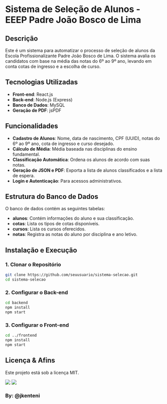 # Sistema de Seleção de Alunos - EEEP Padre João Bosco de Lima

## Descrição
Este é um sistema para automatizar o processo de seleção de alunos da Escola Profissionalizante Padre João Bosco de Lima. O sistema avalia os candidatos com base na média das notas do 6º ao 9º ano, levando em conta cotas de ingresso e a escolha de curso.

## Tecnologias Utilizadas
- **Front-end**: React.js
- **Back-end**: Node.js (Express)
- **Banco de Dados**: MySQL
- **Geração de PDF**: jsPDF

## Funcionalidades
- **Cadastro de Alunos**: Nome, data de nascimento, CPF (UUID), notas do 6º ao 9º ano, cota de ingresso e curso desejado.
- **Cálculo de Média**: Média baseada nas disciplinas do ensino fundamental.
- **Classificação Automática**: Ordena os alunos de acordo com suas notas.
- **Geração de JSON e PDF**: Exporta a lista de alunos classificados e a lista de espera.
- **Login e Autenticação**: Para acessos administrativos.

## Estrutura do Banco de Dados
O banco de dados contém as seguintes tabelas:
- **alunos**: Contém informações do aluno e sua classificação.
- **cotas**: Lista os tipos de cotas disponíveis.
- **cursos**: Lista os cursos oferecidos.
- **notas**: Registra as notas do aluno por disciplina e ano letivo.

## Instalação e Execução
### **1. Clonar o Repositório**
```bash
git clone https://github.com/seuusuario/sistema-selecao.git
cd sistema-selecao
```
### **2. Configurar o Back-end**
```bash
cd backend
npm install
npm start
```
### **3. Configurar o Front-end**
```bash
cd ../frontend
npm install
npm start
```

## Licença & Afins
Este projeto está sob a licença MIT.

<img src="http://img.shields.io/static/v1?label=License&message=MIT&color=green&style=for-the-badge"/>
<img src="http://img.shields.io/static/v1?label=VERSÃO&message=BETA&color=RED&style=for-the-badge"/>


### By: @jkenteni